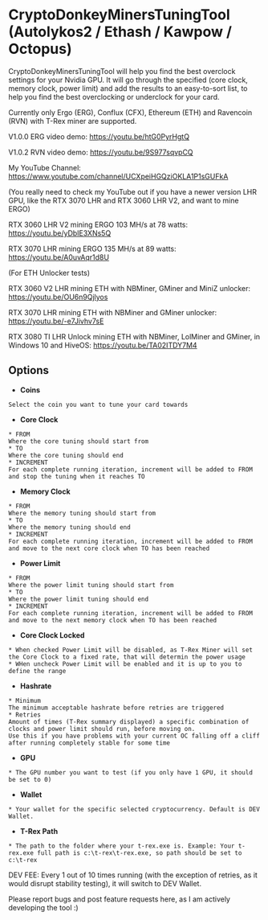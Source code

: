 # CryptoDonkeyMinersTuningTool (Autolykos2 / Ethash / Kawpow / Octopus)

CryptoDonkeyMinersTuningTool will help you find the best overclock settings for your Nvidia GPU. It will go through the specified (core clock, memory clock, power limit) and add the results to an easy-to-sort list, to help you find the best overclocking or underclock for your card.

Currently only Ergo (ERG), Conflux (CFX), Ethereum (ETH) and Ravencoin (RVN) with T-Rex miner are supported.

V1.0.0 ERG video demo: https://youtu.be/htG0PyrHgtQ

V1.0.2 RVN video demo: https://youtu.be/9S977sqvpCQ

My YouTube Channel: https://www.youtube.com/channel/UCXpeiHGQziOKLA1P1sGUFkA

(You really need to check my YouTube out if you have a newer version LHR GPU, like the RTX 3070 LHR and RTX 3060 LHR V2, and want to mine ERGO)

RTX 3060 LHR V2 mining ERGO 103 MH/s at 78 watts: https://youtu.be/yDbIE3XNs5Q

RTX 3070 LHR mining ERGO 135 MH/s at 89 watts: https://youtu.be/A0uvAqr1d8U

(For ETH Unlocker tests)

RTX 3060 V2 LHR mining ETH with NBMiner, GMiner and MiniZ unlocker: https://youtu.be/OU6n9Qjlyos

RTX 3070 LHR mining ETH with NBMiner and GMiner unlocker: https://youtu.be/-e7Jivhv7sE

RTX 3080 TI LHR Unlock mining ETH with NBMiner, LolMiner and GMiner, in Windows 10 and HiveOS: https://youtu.be/TA02ITDY7M4

## Options
* **Coins**</br>
```
Select the coin you want to tune your card towards
```

* **Core Clock**</br>
```
* FROM
Where the core tuning should start from
* TO
Where the core tuning should end 
* INCREMENT
For each complete running iteration, increment will be added to FROM and stop the tuning when it reaches TO
```

* **Memory Clock**</br>
```
* FROM
Where the memory tuning should start from
* TO
Where the memory tuning should end 
* INCREMENT
For each complete running iteration, increment will be added to FROM and move to the next core clock when TO has been reached
```

* **Power Limit**</br>
```
* FROM
Where the power limit tuning should start from
* TO
Where the power limit tuning should end 
* INCREMENT
For each complete running iteration, increment will be added to FROM and move to the next memory clock when TO has been reached
```

* **Core Clock Locked**</br>
```
* When checked Power Limit will be disabled, as T-Rex Miner will set the Core Clock to a fixed rate, that will determin the power usage
* WHen uncheck Power Limit will be enabled and it is up to you to define the range
```

* **Hashrate**</br>
```
* Minimum
The minimum acceptable hashrate before retries are triggered
* Retries
Amount of times (T-Rex summary displayed) a specific combination of clocks and power limit should run, before moving on.
Use this if you have problems with your current OC falling off a cliff after running completely stable for some time
```

* **GPU**</br>
```
* The GPU number you want to test (if you only have 1 GPU, it should be set to 0)
```

* **Wallet**</br>
```
* Your wallet for the specific selected cryptocurrency. Default is DEV Wallet.
```

* **T-Rex Path**</br>
```
* The path to the folder where your t-rex.exe is. Example: Your t-rex.exe full path is c:\t-rex\t-rex.exe, so path should be set to c:\t-rex
```

DEV FEE:
Every 1 out of 10 times running (with the exception of retries, as it would disrupt stability testing), it will switch to DEV Wallet.


Please report bugs and post feature requests here, as I am actively developing the tool :)
